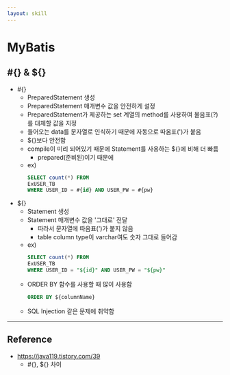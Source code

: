 ```yaml
---
layout: skill
---
```


# MyBatis

## #{} & ${}

- #{}
    - PreparedStatement 생성
    - PreparedStatement 매개변수 값을 안전하게 설정
    - PreparedStatement가 제공하는 set 계열의 method를 사용하여 물음표(?)를 대체할 값을 지정
    - 들어오는 data를 문자열로 인식하기 때문에 자동으로 따옴표(')가 붙음
    - ${}보다 안전함
    - compile이 미리 되어있기 때문에 Statement를 사용하는 ${}에 비해 더 빠름
        - prepared(준비된)이기 때문에
    - ex)
        ```sql
        SELECT count(*) FROM 
        ExUSER_TB
        WHERE USER_ID = #{id} AND USER_PW = #{pw}
        ```
- ${}
    - Statement 생성
    - Statement 매개변수 값을 '그대로' 전달
        - 따라서 문자열에 따옴표(')가 붙지 않음
        - table column type이 varchar여도 숫자 그대로 들어감
    - ex)
        ```sql
        SELECT count(*) FROM 
        ExUSER_TB 
        WHERE USER_ID = "${id}" AND USER_PW = "${pw}"
        ```
    - ORDER BY 함수를 사용할 때 많이 사용함
        ```sql
        ORDER BY ${columnName}
        ```
    - SQL Injection 같은 문제에 취약함

---

## Reference

- https://java119.tistory.com/39
    - #{}, ${} 차이
